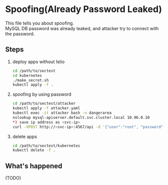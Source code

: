# Spoofing(Already Password Leaked)

This file tells you about spoofing.  
MySQL DB password was already leaked, and attacker try to connect with the password.

## Steps

1. deploy apps without Istio

    ```bash
    cd /path/to/sectest
    cd kubernetes
    ./make_secret.sh
    kubectl apply -f .
    ```

2. spoofing by using password

    ```bash
    cd /path/to/sectest/attacker
    kubectl apply -f attacker.yaml
    kubectl exec -it attacker bash -n dangerarea
    nslookup mysql-apiserver.default.svc.cluster.local 10.96.0.10
    *) save ip address as <svc-ip>
    curl -XPOST http://<svc-ip>:4567/api -d '{"user":"root", "password":"ossj_sectest"}'
    ```

3. delete apps

    ```bash
    cd /path/to/sectest/kubernetes
    kubectl delete -f .
    ```

## What's happened

(TODO)